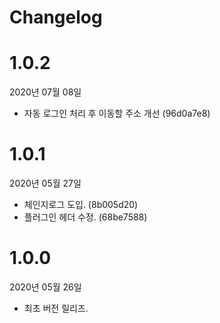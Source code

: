 # Changelog

# 1.0.2
2020년 07월 08일 
* 자동 로그인 처리 후 이동할 주소 개선 (96d0a7e8)


# 1.0.1
2020년 05월 27일
* 체인지로그 도입. (8b005d20)
* 플러그인 헤더 수정. (68be7588)


# 1.0.0
2020년 05월 26일
* 최초 버전 릴리즈.